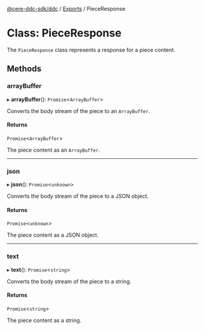 [@cere-ddc-sdk/ddc](../README.md) / [Exports](../modules.md) / PieceResponse

# Class: PieceResponse

The `PieceResponse` class represents a response for a piece content.

## Methods

### arrayBuffer

▸ **arrayBuffer**(): `Promise`\<`ArrayBuffer`\>

Converts the body stream of the piece to an `ArrayBuffer`.

#### Returns

`Promise`\<`ArrayBuffer`\>

The piece content as an `ArrayBuffer`.

___

### json

▸ **json**(): `Promise`\<`unknown`\>

Converts the body stream of the piece to a JSON object.

#### Returns

`Promise`\<`unknown`\>

The piece content as a JSON object.

___

### text

▸ **text**(): `Promise`\<`string`\>

Converts the body stream of the piece to a string.

#### Returns

`Promise`\<`string`\>

The piece content as a string.

